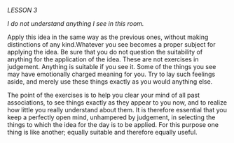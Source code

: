 *LESSON 3*

*I do not understand anything I see in this room.*

Apply this idea in the same way as the previous ones, without making distinctions of any kind.Whatever you see becomes a proper subject for applying the idea. Be sure that you do not question the suitability of anything for the application of the idea. These are not exercises in judgement. Anything is suitable if you see it. Some of the things you see may have emotionally charged meaning for you. Try to lay such feelings aside, and merely use these things exactly as you would anything else.

The point of the exercises is to help you clear your mind of all past associations, to see things exactly as they appear to you now, and to realize how little you really understand about them. It is therefore essential that you keep a perfectly open mind, unhampered by judgement, in selecting the things to which the idea for the day is to be applied. For this purpose one thing is like another; equally suitable and therefore equally useful.